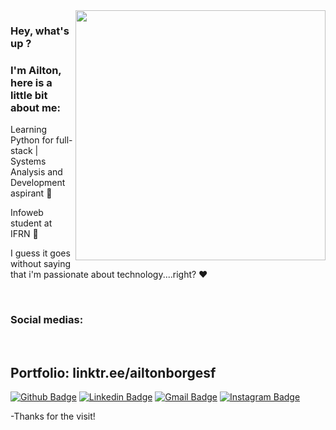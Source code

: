 <img align="right" width="400" height="400" src="https://c.tenor.com/ympcCN_fln8AAAAM/baby-yoda-the-mandalorian.gif">

### Hey, what's up ?
### I'm Ailton, here is a little bit about me:

Learning Python for full-stack | Systems Analysis and Development aspirant :robot:

Infoweb student at IFRN :book:

I guess it goes without saying that i'm passionate about technology....right? :heart:

<br>

### Social medias:

<br>

## Portfolio: linktr.ee/ailtonborgesf

[![Github Badge](https://img.shields.io/badge/-Github-000?style=flat-square&logo=Github&logoColor=white&link=https://github.com/Ailton-F)](https://github.com/Ailton-F)
[![Linkedin Badge](https://img.shields.io/badge/-LinkedIn-blue?style=flat-square&logo=Linkedin&logoColor=white&link=https://www.linkedin.com/in/ailton-f-1bbb90217/)](https://www.linkedin.com/in/ailton-f-1bbb90217/)
[![Gmail Badge](https://img.shields.io/badge/-Gmail-c14438?style=flat-square&logo=Gmail&logoColor=white&link=mailto:ailtonxdz@gmail.com)](mailto:ailtonxdz@gmail.com)
[![Instagram Badge](https://img.shields.io/badge/Instagram-E4405F?style=flat-square&logo=instagram&logoColor=white&link=https://www.instagram.com/ailtonborgesf/)](https://www.instagram.com/ailtonborgesf/)
<br>

-Thanks for the visit!

